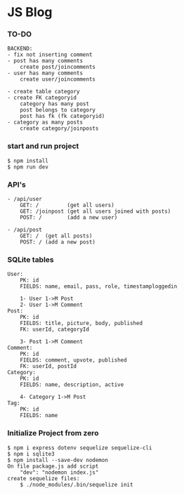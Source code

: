 # JS Blog

### TO-DO
	BACKEND:
	- fix not inserting comment
	- post has many comments
		create post/joincomments
	- user has many comments
		create user/joincomments		

	- create table category
	- create FK categoryid
		category has many post
		post belongs to category
		post has fk (fk categoryid)
	- category as many posts
		create category/joinposts

### start and run project
	$ npm install
	$ npm run dev

### API's
	- /api/user
		GET: /         (get all users)
		GET: /joinpost (get all users joined with posts)
		POST: /        (add a new user)

	- /api/post
		GET: /  (get all posts)
		POST: / (add a new post)

### SQLite tables
	User:
		PK: id
		FIELDS: name, email, pass, role, timestamploggedin

		1- User 1->M Post
		2- User 1->M Comment
	Post:
		PK: id
		FIELDS: title, picture, body, published
		FK: userId, categoryId		

		3- Post 1->M Comment
	Comment:
		PK: id
		FIELDS: comment, upvote, published
		FK: userId, postId
	Category:
		PK: id
		FIELDS: name, description, active

		4- Category 1->M Post
	Tag:
		PK: id
		FIELDS: name

### Initialize Project from zero
	$ npm i express dotenv sequelize sequelize-cli
	$ npm i sqlite3
	$ npm install --save-dev nodemon
	On file package.js add script
		"dev": "nodemon index.js"
	create sequelize files:
		$ ./node_modules/.bin/sequelize init
